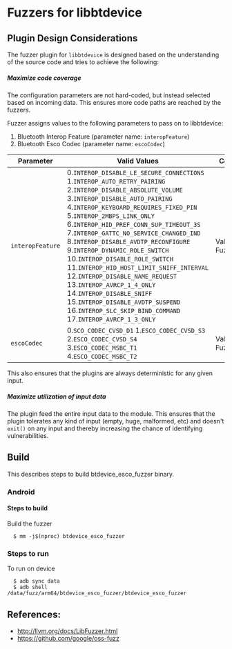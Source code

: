 # Fuzzers for libbtdevice

## Plugin Design Considerations
The fuzzer plugin for `libbtdevice` is designed based on the understanding of the
source code and tries to achieve the following:

##### Maximize code coverage
The configuration parameters are not hard-coded, but instead selected based on
incoming data. This ensures more code paths are reached by the fuzzers.

Fuzzer assigns values to the following parameters to pass on to libbtdevice:
1. Bluetooth Interop Feature (parameter name: `interopFeature`)
2. Bluetooth Esco Codec (parameter name: `escoCodec`)

| Parameter| Valid Values| Configured Value|
|------------- |-------------| ----- |
| `interopFeature` | 0.`INTEROP_DISABLE_LE_SECURE_CONNECTIONS` 1.`INTEROP_AUTO_RETRY_PAIRING` 2.`INTEROP_DISABLE_ABSOLUTE_VOLUME` 3.`INTEROP_DISABLE_AUTO_PAIRING` 4.`INTEROP_KEYBOARD_REQUIRES_FIXED_PIN` 5.`INTEROP_2MBPS_LINK_ONLY` 6.`INTEROP_HID_PREF_CONN_SUP_TIMEOUT_3S` 7.`INTEROP_GATTC_NO_SERVICE_CHANGED_IND` 8.`INTEROP_DISABLE_AVDTP_RECONFIGURE` 9.`INTEROP_DYNAMIC_ROLE_SWITCH` 10.`INTEROP_DISABLE_ROLE_SWITCH` 11.`INTEROP_HID_HOST_LIMIT_SNIFF_INTERVAL` 12.`INTEROP_DISABLE_NAME_REQUEST` 13.`INTEROP_AVRCP_1_4_ONLY` 14.`INTEROP_DISABLE_SNIFF` 15.`INTEROP_DISABLE_AVDTP_SUSPEND` 16.`INTEROP_SLC_SKIP_BIND_COMMAND` 17.`INTEROP_AVRCP_1_3_ONLY`| Value obtained from FuzzedDataProvider |
| `escoCodec` | 0.`SCO_CODEC_CVSD_D1` 1.`ESCO_CODEC_CVSD_S3` 2.`ESCO_CODEC_CVSD_S4` 3.`ESCO_CODEC_MSBC_T1` 4.`ESCO_CODEC_MSBC_T2`| Value obtained from FuzzedDataProvider |
This also ensures that the plugins are always deterministic for any given input.

##### Maximize utilization of input data
The plugin feed the entire input data to the module.
This ensures that the plugin tolerates any kind of input (empty, huge,
malformed, etc) and doesn't `exit()` on any input and thereby increasing the
chance of identifying vulnerabilities.

## Build

This describes steps to build btdevice_esco_fuzzer binary.

### Android

#### Steps to build
Build the fuzzer
```
  $ mm -j$(nproc) btdevice_esco_fuzzer
```
### Steps to run

To run on device
```
  $ adb sync data
  $ adb shell /data/fuzz/arm64/btdevice_esco_fuzzer/btdevice_esco_fuzzer
```

## References:
 * http://llvm.org/docs/LibFuzzer.html
 * https://github.com/google/oss-fuzz
